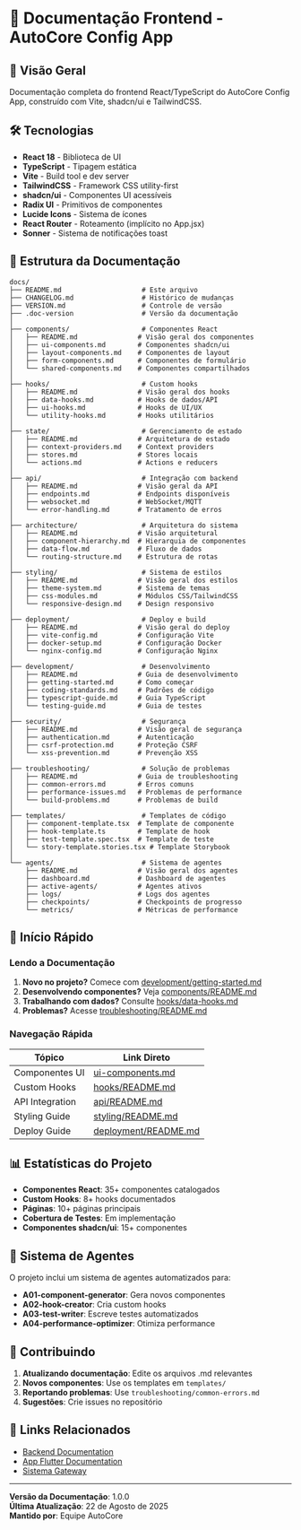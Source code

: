 # 📖 Documentação Frontend - AutoCore Config App

## 🎯 Visão Geral

Documentação completa do frontend React/TypeScript do AutoCore Config App, construído com Vite, shadcn/ui e TailwindCSS.

## 🛠️ Tecnologias

- **React 18** - Biblioteca de UI
- **TypeScript** - Tipagem estática
- **Vite** - Build tool e dev server
- **TailwindCSS** - Framework CSS utility-first
- **shadcn/ui** - Componentes UI acessíveis
- **Radix UI** - Primitivos de componentes
- **Lucide Icons** - Sistema de ícones
- **React Router** - Roteamento (implícito no App.jsx)
- **Sonner** - Sistema de notificações toast

## 📁 Estrutura da Documentação

```
docs/
├── README.md                    # Este arquivo
├── CHANGELOG.md                 # Histórico de mudanças
├── VERSION.md                   # Controle de versão
├── .doc-version                 # Versão da documentação
│
├── components/                  # Componentes React
│   ├── README.md               # Visão geral dos componentes
│   ├── ui-components.md        # Componentes shadcn/ui
│   ├── layout-components.md    # Componentes de layout
│   ├── form-components.md      # Componentes de formulário
│   └── shared-components.md    # Componentes compartilhados
│
├── hooks/                       # Custom hooks
│   ├── README.md               # Visão geral dos hooks
│   ├── data-hooks.md           # Hooks de dados/API
│   ├── ui-hooks.md             # Hooks de UI/UX
│   └── utility-hooks.md        # Hooks utilitários
│
├── state/                       # Gerenciamento de estado
│   ├── README.md               # Arquitetura de estado
│   ├── context-providers.md    # Context providers
│   ├── stores.md               # Stores locais
│   └── actions.md              # Actions e reducers
│
├── api/                         # Integração com backend
│   ├── README.md               # Visão geral da API
│   ├── endpoints.md            # Endpoints disponíveis
│   ├── websocket.md            # WebSocket/MQTT
│   └── error-handling.md       # Tratamento de erros
│
├── architecture/                # Arquitetura do sistema
│   ├── README.md               # Visão arquitetural
│   ├── component-hierarchy.md  # Hierarquia de componentes
│   ├── data-flow.md            # Fluxo de dados
│   └── routing-structure.md    # Estrutura de rotas
│
├── styling/                     # Sistema de estilos
│   ├── README.md               # Visão geral dos estilos
│   ├── theme-system.md         # Sistema de temas
│   ├── css-modules.md          # Módulos CSS/TailwindCSS
│   └── responsive-design.md    # Design responsivo
│
├── deployment/                  # Deploy e build
│   ├── README.md               # Visão geral do deploy
│   ├── vite-config.md          # Configuração Vite
│   ├── docker-setup.md         # Configuração Docker
│   └── nginx-config.md         # Configuração Nginx
│
├── development/                 # Desenvolvimento
│   ├── README.md               # Guia de desenvolvimento
│   ├── getting-started.md      # Como começar
│   ├── coding-standards.md     # Padrões de código
│   ├── typescript-guide.md     # Guia TypeScript
│   └── testing-guide.md        # Guia de testes
│
├── security/                    # Segurança
│   ├── README.md               # Visão geral de segurança
│   ├── authentication.md       # Autenticação
│   ├── csrf-protection.md      # Proteção CSRF
│   └── xss-prevention.md       # Prevenção XSS
│
├── troubleshooting/             # Solução de problemas
│   ├── README.md               # Guia de troubleshooting
│   ├── common-errors.md        # Erros comuns
│   ├── performance-issues.md   # Problemas de performance
│   └── build-problems.md       # Problemas de build
│
├── templates/                   # Templates de código
│   ├── component-template.tsx  # Template de componente
│   ├── hook-template.ts        # Template de hook
│   ├── test-template.spec.tsx  # Template de teste
│   └── story-template.stories.tsx # Template Storybook
│
└── agents/                      # Sistema de agentes
    ├── README.md               # Visão geral dos agentes
    ├── dashboard.md            # Dashboard de agentes
    ├── active-agents/          # Agentes ativos
    ├── logs/                   # Logs dos agentes
    ├── checkpoints/            # Checkpoints de progresso
    └── metrics/                # Métricas de performance
```

## 🚀 Início Rápido

### Lendo a Documentação

1. **Novo no projeto?** Comece com [development/getting-started.md](development/getting-started.md)
2. **Desenvolvendo componentes?** Veja [components/README.md](components/README.md)
3. **Trabalhando com dados?** Consulte [hooks/data-hooks.md](hooks/data-hooks.md)
4. **Problemas?** Acesse [troubleshooting/README.md](troubleshooting/README.md)

### Navegação Rápida

| Tópico | Link Direto |
|--------|-------------|
| Componentes UI | [ui-components.md](components/ui-components.md) |
| Custom Hooks | [hooks/README.md](hooks/README.md) |
| API Integration | [api/README.md](api/README.md) |
| Styling Guide | [styling/README.md](styling/README.md) |
| Deploy Guide | [deployment/README.md](deployment/README.md) |

## 📊 Estatísticas do Projeto

- **Componentes React**: 35+ componentes catalogados
- **Custom Hooks**: 8+ hooks documentados
- **Páginas**: 10+ páginas principais
- **Cobertura de Testes**: Em implementação
- **Componentes shadcn/ui**: 15+ componentes

## 🤖 Sistema de Agentes

O projeto inclui um sistema de agentes automatizados para:

- **A01-component-generator**: Gera novos componentes
- **A02-hook-creator**: Cria custom hooks
- **A03-test-writer**: Escreve testes automatizados
- **A04-performance-optimizer**: Otimiza performance

## 📝 Contribuindo

1. **Atualizando documentação**: Edite os arquivos .md relevantes
2. **Novos componentes**: Use os templates em `templates/`
3. **Reportando problemas**: Use `troubleshooting/common-errors.md`
4. **Sugestões**: Crie issues no repositório

## 🔗 Links Relacionados

- [Backend Documentation](../../backend/docs/README.md)
- [App Flutter Documentation](../../app-flutter/docs/README.md)
- [Sistema Gateway](../../gateway/README.md)

---

**Versão da Documentação**: 1.0.0  
**Última Atualização**: 22 de Agosto de 2025  
**Mantido por**: Equipe AutoCore

